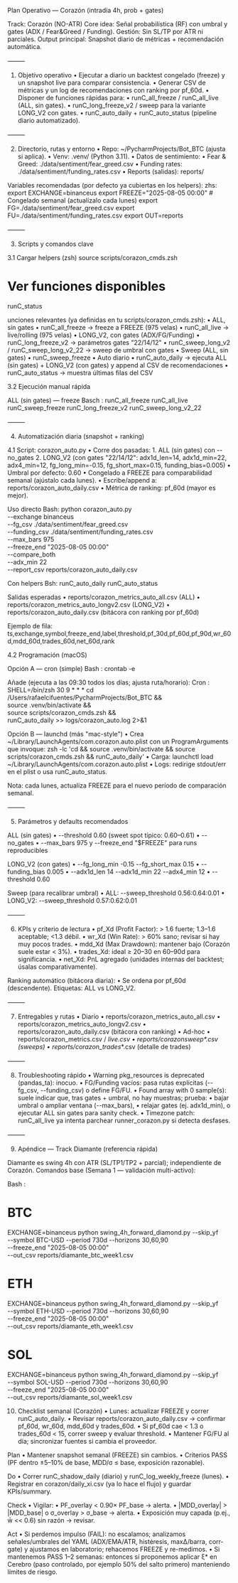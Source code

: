 Plan Operativo — Corazón (intradía 4h, prob + gates)

Track: Corazón (NO-ATR)
Core idea: Señal probabilística (RF) con umbral y gates (ADX / Fear&Greed / Funding).
Gestión: Sin SL/TP por ATR ni parciales.
Output principal: Snapshot diario de métricas + recomendación automática.

⸻

1) Objetivo operativo
	•	Ejecutar a diario un backtest congelado (freeze) y un snapshot live para comparar consistencia.
	•	Generar CSV de métricas y un log de recomendaciones con ranking por pf_60d.
	•	Disponer de funciones rápidas para:
	•	runC_all_freeze / runC_all_live (ALL, sin gates).
	•	runC_long_freeze_v2 / sweep para la variante LONG_V2 con gates.
	•	runC_auto_daily + runC_auto_status (pipeline diario automatizado).

⸻

2) Directorio, rutas y entorno
	•	Repo: ~/PycharmProjects/Bot_BTC (ajusta si aplica).
	•	Venv: .venv/ (Python 3.11).
	•	Datos de sentimiento:
	•	Fear & Greed: ./data/sentiment/fear_greed.csv
	•	Funding rates: ./data/sentiment/funding_rates.csv
	•	Reports (salidas): reports/

Variables recomendadas (por defecto ya cubiertas en los helpers):
zhs:
export EXCHANGE=binanceus
export FREEZE="2025-08-05 00:00"     # Congelado semanal (actualízalo cada lunes)
export FG=./data/sentiment/fear_greed.csv
export FU=./data/sentiment/funding_rates.csv
export OUT=reports


⸻

3) Scripts y comandos clave

3.1 Cargar helpers (zsh)
source scripts/corazon_cmds.zsh
# Ver funciones disponibles
runC_status

unciones relevantes (ya definidas en tu scripts/corazon_cmds.zsh):
	•	ALL, sin gates
	•	runC_all_freeze → freeze a FREEZE (975 velas)
	•	runC_all_live   → live/rolling (975 velas)
	•	LONG_V2, con gates (ADX/FG/Funding)
	•	runC_long_freeze_v2 → parámetros gates "22/14/12"
	•	runC_sweep_long_v2 / runC_sweep_long_v2_22 → sweep de umbral con gates
	•	Sweep (ALL, sin gates)
	•	runC_sweep_freeze
	•	Auto diario
	•	runC_auto_daily   → ejecuta ALL (sin gates) + LONG_V2 (con gates) y append al CSV de recomendaciones
	•	runC_auto_status  → muestra últimas filas del CSV

3.2 Ejecución manual rápida

ALL (sin gates) — freeze
Basch :
runC_all_freeze
runC_all_live
runC_sweep_freeze
runC_long_freeze_v2
runC_sweep_long_v2_22


⸻

4) Automatización diaria (snapshot + ranking)

4.1 Script: corazon_auto.py
	•	Corre dos pasadas:
	1.	ALL (sin gates) con --no_gates
	2.	LONG_V2 (con gates "22/14/12": adx1d_len=14, adx1d_min=22, adx4_min=12, fg_long_min=-0.15, fg_short_max=0.15, funding_bias=0.005)
	•	Umbral por defecto: 0.60
	•	Congelado a FREEZE para comparabilidad semanal (ajústalo cada lunes).
	•	Escribe/append a: reports/corazon_auto_daily.csv
	•	Métrica de ranking: pf_60d (mayor es mejor).

Uso directo
Bash:
python corazon_auto.py \
  --exchange binanceus \
  --fg_csv ./data/sentiment/fear_greed.csv \
  --funding_csv ./data/sentiment/funding_rates.csv \
  --max_bars 975 \
  --freeze_end "2025-08-05 00:00" \
  --compare_both \
  --adx_min 22 \
  --report_csv reports/corazon_auto_daily.csv

Con helpers
Bsh:
runC_auto_daily
runC_auto_status

Salidas esperadas
	•	reports/corazon_metrics_auto_all.csv (ALL)
	•	reports/corazon_metrics_auto_longv2.csv (LONG_V2)
	•	reports/corazon_auto_daily.csv (bitácora con ranking por pf_60d)

Ejemplo de fila:
ts,exchange,symbol,freeze_end,label,threshold,pf_30d,pf_60d,pf_90d,wr_60d,mdd_60d,trades_60d,net_60d,rank

4.2 Programación (macOS)

Opción A — cron (simple)
Bash :
crontab -e

Añade (ejecuta a las 09:30 todos los días; ajusta ruta/horario):
Cron :
SHELL=/bin/zsh
30 9 * * * cd /Users/rafaelcifuentes/PycharmProjects/Bot_BTC && \
  source .venv/bin/activate && \
  source scripts/corazon_cmds.zsh && \
  runC_auto_daily >> logs/corazon_auto.log 2>&1

Opción B — launchd (más "mac-style")
	•	Crea ~/Library/LaunchAgents/com.corazon.auto.plist con un ProgramArguments que invoque:
zsh -lc 'cd <repo> && source .venv/bin/activate && source scripts/corazon_cmds.zsh && runC_auto_daily'
	•	Carga: launchctl load ~/Library/LaunchAgents/com.corazon.auto.plist
	•	Logs: redirige stdout/err en el plist o usa runC_auto_status.

Nota: cada lunes, actualiza FREEZE para el nuevo período de comparación semanal.

⸻

5) Parámetros y defaults recomendados

ALL (sin gates)
	•	--threshold 0.60 (sweet spot típico: 0.60–0.61)
	•	--no_gates
	•	--max_bars 975 y --freeze_end "$FREEZE" para runs reproducibles

LONG_V2 (con gates)
	•	--fg_long_min -0.15  --fg_short_max 0.15
	•	--funding_bias 0.005
	•	--adx1d_len 14  --adx1d_min 22  --adx4_min 12
	•	--threshold 0.60

Sweep (para recalibrar umbral)
	•	ALL: --sweep_threshold 0.56:0.64:0.01
	•	LONG_V2: --sweep_threshold 0.57:0.62:0.01

⸻

6) KPIs y criterio de lectura
	•	pf_Xd (Profit Factor): > 1.6 fuerte; 1.3–1.6 aceptable; <1.3 débil.
	•	wr_Xd (Win Rate): > 60% sano; revisar si hay muy pocos trades.
	•	mdd_Xd (Max Drawdown): mantener bajo (Corazón suele estar < 3%).
	•	trades_Xd: ideal ≥ 20–30 en 60–90d para significancia.
	•	net_Xd: PnL agregado (unidades internas del backtest; úsalas comparativamente).

Ranking automático (bitácora diaria):
	•	Se ordena por pf_60d (descendente). Etiquetas: ALL vs LONG_V2.

⸻

7) Entregables y rutas
	•	Diario
	•	reports/corazon_metrics_auto_all.csv
	•	reports/corazon_metrics_auto_longv2.csv
	•	reports/corazon_auto_daily.csv (bitácora con ranking)
	•	Ad-hoc
	•	reports/corazon_metrics.csv / *_live.csv
	•	reports/corazon_*_sweep*.csv (sweeps)
	•	reports/corazon_trades_*.csv (detalle de trades)

⸻

8) Troubleshooting rápido
	•	Warning pkg_resources is deprecated (pandas_ta): inocuo.
	•	FG/Funding vacíos: pasa rutas explícitas (--fg_csv, --funding_csv) o define FG/FU.
	•	Found array with 0 sample(s): suele indicar que, tras gates + umbral, no hay muestras; prueba:
	•	bajar umbral o ampliar ventana (--max_bars),
	•	relajar gates (ej. adx1d_min), o ejecutar ALL sin gates para sanity check.
	•	Timezone patch: runC_all_live ya intenta parchear runner_corazon.py si detecta desfases.

⸻

9) Apéndice — Track Diamante (referencia rápida)

Diamante es swing 4h con ATR (SL/TP1/TP2 + parcial); independiente de Corazón.
Comandos base (Semana 1 — validación multi-activo):

Bash :
# BTC
EXCHANGE=binanceus python swing_4h_forward_diamond.py --skip_yf \
  --symbol BTC-USD --period 730d --horizons 30,60,90 \
  --freeze_end "2025-08-05 00:00" \
  --out_csv reports/diamante_btc_week1.csv

# ETH
EXCHANGE=binanceus python swing_4h_forward_diamond.py --skip_yf \
  --symbol ETH-USD --period 730d --horizons 30,60,90 \
  --freeze_end "2025-08-05 00:00" \
  --out_csv reports/diamante_eth_week1.csv

# SOL
EXCHANGE=binanceus python swing_4h_forward_diamond.py --skip_yf \
  --symbol SOL-USD --period 730d --horizons 30,60,90 \
  --freeze_end "2025-08-05 00:00" \
  --out_csv reports/diamante_sol_week1.csv

10) Checklist semanal (Corazón)
	•	Lunes: actualizar FREEZE y correr runC_auto_daily.
	•	Revisar reports/corazon_auto_daily.csv → confirmar pf_60d, wr_60d, mdd_60d y trades_60d.
	•	Si pf_60d cae < 1.3 o trades_60d < 15, correr sweep y evaluar threshold.
	•	Mantener FG/FU al día; sincronizar fuentes si cambia el proveedor.

Plan
	•	Mantener snapshot semanal (FREEZE) sin cambios.
	•	Criterios PASS (PF dentro ±5–10% de base, MDD/σ ≤ base, exposición razonable).

Do
	•	Correr runC_shadow_daily (diario) y runC_log_weekly_freeze (lunes).
	•	Registrar en corazon/daily_xi.csv (ya lo hace el flujo) y guardar KPIs/summary.

Check
	•	Vigilar:
	•	PF_overlay < 0.90× PF_base → alerta.
	•	|MDD_overlay| > |MDD_base| o σ_overlay > σ_base → alerta.
	•	Exposición muy capada (p.ej., w̄ << 0.6) sin razón → revisar.

Act
	•	Si perdemos impulso (FAIL): no escalamos; analizamos señales/umbrales del YAML (ADX/EMA/ATR, histéresis, maxΔ/barra, corr-gate) y ajustamos en laboratorio; rehacemos FREEZE y re-medimos.
	•	Si mantenemos PASS 1–2 semanas: entonces sí proponemos aplicar ξ* en Cerebro (paso controlado, por ejemplo 50% del salto primero) manteniendo límites de riesgo.

